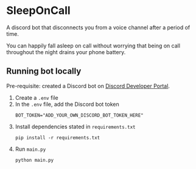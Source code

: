 # SleepOnCall
A discord bot that disconnects you from a voice channel after a period of time.

You can happily fall asleep on call without worrying that being on call throughout the night drains your phone battery.

## Running bot locally

Pre-requisite: created a Discord bot on [Discord Developer Portal](https://discord.com/developers/applications).

1. Create a `.env` file
2. In the `.env` file, add the Discord bot token
   ```
   BOT_TOKEN="ADD_YOUR_OWN_DISCORD_BOT_TOKEN_HERE"
   ```
3. Install dependencies stated in `requirements.txt`
   ```
   pip install -r requirements.txt
   ```
4. Run `main.py`
   ```
   python main.py
   ```